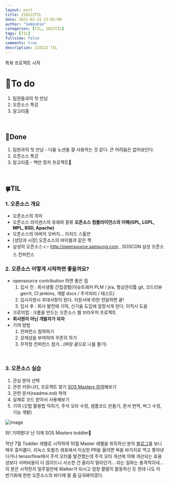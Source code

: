 ```yaml
---
layout: post
title: 210222TIL 
date: 2021-02-22 13:02:00
author: "SeWonKim"
categories: [TIL, 2021TIL]
tags: [TIL]
fullview: false
comments: true
description: 210222 TIL
---
```


특화 프로젝트 시작


# 🌱To do

1. 팀원들과의 첫 만남
2. 오픈소스 특강
3. 알고리즘
   
&nbsp;
&nbsp;

## 🌳Done

1. 팀원과의 첫 만남 - 다들 노션을 잘 사용하는 것 같다. 큰 어려움은 없어보인다.
2. 오픈소스 특강
3. 알고리즘 - 백만 장자 프로젝트🔺
   
&nbsp;
&nbsp;

## 🍀TIL

### 1. 오픈소스 개요

- 오픈소스의 의미
- 오픈소스 라이센스의 유래와 종류 **오픈소스 컴플라이언스의 이해(GPL, LGPL, MPL, BSD, Apache)**
- 오픈소스의 아버지 오버지... 리처드 스톨만
- [성당과 시장] 오픈소스의 바이블과 같은 책
- 삼성의 오픈소스 👉 http://opensource.samsung.com , SOSCON 삼성 오픈소스 컨퍼런스

### 2. 오픈소스 어떻게 시작하면 좋을까요?

- opensource contribution 하면 좋은 점
    1. 입사 전 : 회사생활 간접경험(이슈트래커 PLM / jira, 형상관리툴 git, 코드리뷰 gerrit, CI jenkins, 개발 docs / 주석처리 / 테스트)
    2. 입사지원시 우대사항이 된다. 지원서에 ID만 전달하면 끝!
    3. 입사 후 : 회사 발전에 기여, 신기술 도입에 앞장서게 된다, 이직시 도움
- 크로미엄 : 크롬을 만드는 오픈소스 웹 브라우저 프로젝트
- **회사원이 아닌 개발자가 되자**
- 기여 방법
    1. 컨퍼런스 참여하기
    2. 강제성을 부여하여 꾸준히 하기
    3. 무작정 컨퍼런스 참가...(벼랑 끝으로 나를 몰기)

&nbsp;

### 3. 오픈소스 실습

1. 관심 분야 선택
2. 관련 커뮤니티, 프로젝트 찾기 [SOS Masters  참여](https://opensource.samsung.com/community/master/masterList)해보기
3. 관련 문서(readme.md) 파악
4. 실제로 코드 받아서 사용해보기
5. 기여 (깃헙 활용법 익히기, 주석 오타 수정, 샘플코드 만들기, 문서 번역, 버그 수정, 기능 개발)

![image](https://user-images.githubusercontent.com/30452963/108675061-9cd13f80-7529-11eb-8500-8db50041cbe9.png)

와! 기여했다! 난 이제 SOS Masters toddler👶


작년 7월 Toddler 레벨로 시작하여 10월 Master 레벨을 취득하신 분의 [블로그](https://underflow101.tistory.com/52)를 보니 매우 흥미롭다. 리눅스 토발즈 레포에서 이상한 PR을 올리면 욕을 바가지로 먹고 쫓아낸다거나 tensorflow에서 주석 오타를 발견했는데 주석 오타 개선에 의해 개선되는 효용성보다 서버비용이 더 많이드니 사소한 건 올리지 말라던가... 라는 일화는 충격적이네... 이 분은 시작한지 일주일만에 Walker가 되시고 엄청 활발히 활동하신 듯 한데 나도 이번기회에 한번 오픈소스의 바다에 발 좀 담궈봐야겠다.


&nbsp;
&nbsp;
